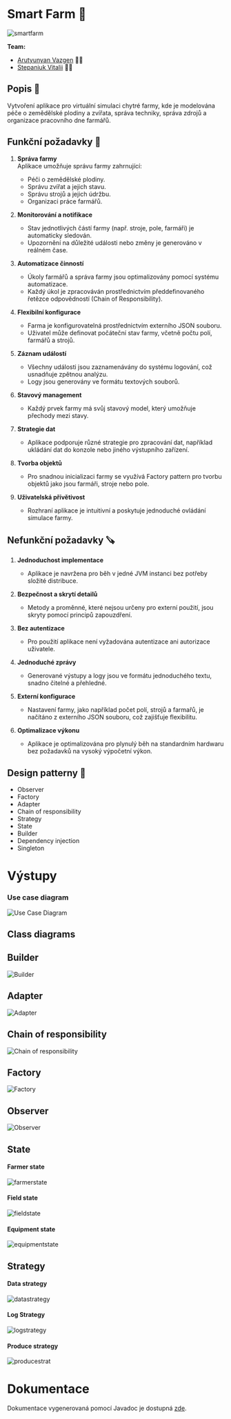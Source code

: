 # Smart Farm 🚜

![smartfarm](smartfarm.webp)

**Team:**
- [Arutyunyan Vazgen](https://gitlab.fel.cvut.cz/arutyvaz) 👨‍🌾
- [Stepaniuk Vitalii](https://gitlab.fel.cvut.cz/stepavi2) 🧑‍🌾

## Popis 🌾
Vytvoření aplikace pro virtuální simulaci chytré farmy, kde je modelována péče o zemědělské plodiny a zvířata, správa techniky, správa zdrojů a organizace pracovního dne farmářů.

## Funkční požadavky 🌽

1. **Správa farmy**  
   Aplikace umožňuje správu farmy zahrnující:
    - Péči o zemědělské plodiny.
    - Správu zvířat a jejich stavu.
    - Správu strojů a jejich údržbu.
    - Organizaci práce farmářů.

2. **Monitorování a notifikace**
    - Stav jednotlivých částí farmy (např. stroje, pole, farmáři) je automaticky sledován.
    - Upozornění na důležité události nebo změny je generováno v reálném čase.

3. **Automatizace činností**
    - Úkoly farmářů a správa farmy jsou optimalizovány pomocí systému automatizace.
    - Každý úkol je zpracováván prostřednictvím předdefinovaného řetězce odpovědností (Chain of Responsibility).

4. **Flexibilní konfigurace**
    - Farma je konfigurovatelná prostřednictvím externího JSON souboru.
    - Uživatel může definovat počáteční stav farmy, včetně počtu polí, farmářů a strojů.

5. **Záznam událostí**
    - Všechny události jsou zaznamenávány do systému logování, což usnadňuje zpětnou analýzu.
    - Logy jsou generovány ve formátu textových souborů.

6. **Stavový management**
    - Každý prvek farmy má svůj stavový model, který umožňuje přechody mezi stavy.
   
7. **Strategie dat**
    - Aplikace podporuje různé strategie pro zpracování dat, například ukládání dat do konzole nebo jiného výstupního zařízení.

8. **Tvorba objektů**
    - Pro snadnou inicializaci farmy se využívá Factory pattern pro tvorbu objektů jako jsou farmáři, stroje nebo pole.

9. **Uživatelská přívětivost**
    - Rozhraní aplikace je intuitivní a poskytuje jednoduché ovládání simulace farmy.

## Nefunkční požadavky 🪚

1. **Jednoduchost implementace**
    - Aplikace je navržena pro běh v jedné JVM instanci bez potřeby složité distribuce.

2. **Bezpečnost a skrytí detailů**
    - Metody a proměnné, které nejsou určeny pro externí použití, jsou skryty pomocí principů zapouzdření.

3. **Bez autentizace**
    - Pro použití aplikace není vyžadována autentizace ani autorizace uživatele.

4. **Jednoduché zprávy**
    - Generované výstupy a logy jsou ve formátu jednoduchého textu, snadno čitelné a přehledné.

5. **Externí konfigurace**
    - Nastavení farmy, jako například počet polí, strojů a farmařů, je načítáno z externího JSON souboru, což zajišťuje flexibilitu.

6. **Optimalizace výkonu**
    - Aplikace je optimalizována pro plynulý běh na standardním hardwaru bez požadavků na vysoký výpočetní výkon.


## Design patterny  🌻
- Observer
- Factory
- Adapter
- Chain of responsibility
- Strategy
- State
- Builder
- Dependency injection
- Singleton

# Výstupy

### Use case diagram
![Use Case Diagram](docs/usecase.png)

## Class diagrams

## Builder

![Builder](docs/builder.png)

## Adapter
![Adapter](docs/adapter.png)

## Chain of responsibility
![Chain of responsibility](docs/chain.png)

## Factory
![Factory](docs/factory.png)

## Observer
![Observer](docs/observer.png)

## State
#### Farmer state
![farmerstate](docs/farmerstate.png)
#### Field state
![fieldstate](docs/fieldstate.png)
#### Equipment state
![equipmentstate](docs/equipmentState.png)

## Strategy
#### Data strategy
![datastrategy](docs/datastrategy.png)

#### Log Strategy
![logstrategy](docs/logstrategy.png)

#### Produce strategy
![producestrat](docs/producestrat.png)

# Dokumentace

Dokumentace vygenerovaná pomocí Javadoc je dostupná [zde](https://gitlab.fel.cvut.cz/stepavi2/sem_prace_omo_smart_farm/-/blob/main/docs/javadoc/index.html).



